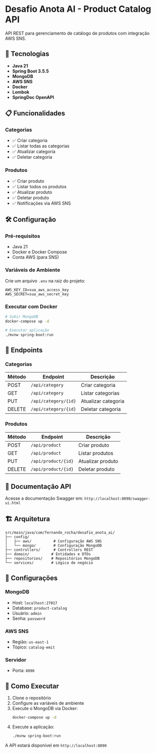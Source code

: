 # Desafio Anota AI - Product Catalog API

API REST para gerenciamento de catálogo de produtos com integração AWS SNS.

## 🚀 Tecnologias

- **Java 21**
- **Spring Boot 3.5.5**
- **MongoDB**
- **AWS SNS**
- **Docker**
- **Lombok**
- **SpringDoc OpenAPI**

## 📋 Funcionalidades

### Categorias
- ✅ Criar categoria
- ✅ Listar todas as categorias
- ✅ Atualizar categoria
- ✅ Deletar categoria

### Produtos
- ✅ Criar produto
- ✅ Listar todos os produtos
- ✅ Atualizar produto
- ✅ Deletar produto
- ✅ Notificações via AWS SNS

## 🛠️ Configuração

### Pré-requisitos
- Java 21
- Docker e Docker Compose
- Conta AWS (para SNS)

### Variáveis de Ambiente
Crie um arquivo `.env` na raiz do projeto:

```env
AWS_KEY_ID=sua_aws_access_key
AWS_SECRET=sua_aws_secret_key
```

### Executar com Docker

```bash
# Subir MongoDB
docker-compose up -d

# Executar aplicação
./mvnw spring-boot:run
```

## 📡 Endpoints

### Categorias

| Método | Endpoint | Descrição |
|--------|----------|-----------|
| POST | `/api/category` | Criar categoria |
| GET | `/api/category` | Listar categorias |
| PUT | `/api/category/{id}` | Atualizar categoria |
| DELETE | `/api/category/{id}` | Deletar categoria |

### Produtos

| Método | Endpoint | Descrição |
|--------|----------|-----------|
| POST | `/api/product` | Criar produto |
| GET | `/api/product` | Listar produtos |
| PUT | `/api/product/{id}` | Atualizar produto |
| DELETE | `/api/product/{id}` | Deletar produto |

## 📄 Documentação API

Acesse a documentação Swagger em: `http://localhost:8090/swagger-ui.html`

## 🏗️ Arquitetura

```
src/main/java/com/fernando_rocha/desafio_anota_ai/
├── config/
│   ├── aws/          # Configuração AWS SNS
│   └── mongo/        # Configuração MongoDB
├── controllers/      # Controllers REST
├── domain/          # Entidades e DTOs
├── repositories/    # Repositórios MongoDB
└── services/        # Lógica de negócio
```

## 🔧 Configurações

### MongoDB
- Host: `localhost:27017`
- Database: `product-catalog`
- Usuário: `admin`
- Senha: `password`

### AWS SNS
- Região: `us-east-1`
- Tópico: `catalog-emit`

### Servidor
- Porta: `8090`

## 🚀 Como Executar

1. Clone o repositório
2. Configure as variáveis de ambiente
3. Execute o MongoDB via Docker:
   ```bash
   docker-compose up -d
   ```
4. Execute a aplicação:
   ```bash
   ./mvnw spring-boot:run
   ```

A API estará disponível em `http://localhost:8090`